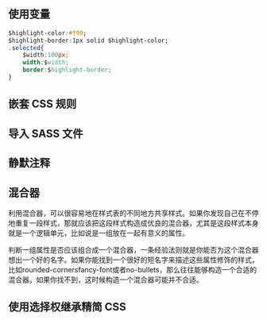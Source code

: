 ## 使用变量

```css
$highlight-color:#f90;
$highlight-border:1px solid $highlight-color;
.selected{
    $width:100px;
    width:$width;
    border:$highlight-border;
}
```
## 嵌套 CSS 规则

## 导入 SASS 文件

## 静默注释

## 混合器

利用混合器，可以很容易地在样式表的不同地方共享样式。如果你发现自己在不停地重复一段样式，那就应该把这段样式构造成优良的混合器，尤其是这段样式本身就是一个逻辑单元，比如说是一组放在一起有意义的属性。

判断一组属性是否应该组合成一个混合器，一条经验法则就是你能否为这个混合器想出一个好的名字。如果你能找到一个很好的短名字来描述这些属性修饰的样式，比如rounded-cornersfancy-font或者no-bullets，那么往往能够构造一个合适的混合器。如果你找不到，这时候构造一个混合器可能并不合适。
## 使用选择权继承精简 CSS
